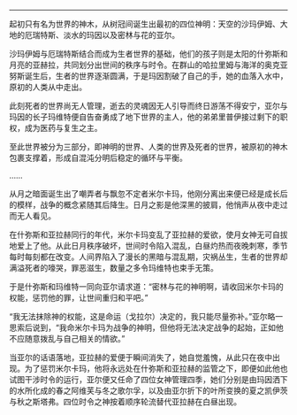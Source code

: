 
---
起初只有名为世界的神木，从树冠间诞生出最初的四位神明：天空的沙玛伊姆、大地的厄瑞特斯、淡水的玛因以及密林与花的亚尔。

沙玛伊姆与厄瑞特斯结合而成为生者世界的基础，他们的孩子则是太阳的什弥斯和月亮的亚赫拉，共同划分出世间的秩序与时令。在群山的哈拉里姆与海洋的奥克亚努斯诞生后，生者的世界逐渐圆满，于是玛因割破了自己的手，她的血落入水中，原初的人类从中走出。

此刻死者的世界尚无人管理，逝去的灵魂因无人引导而终日游荡不得安宁，亚尔与玛因的长子玛维特便自告奋勇成了地下世界的主人，他的弟弟里普伊接过剩下的职权，成为医药与复生之主。

至此世界被分为三部分，即神明的世界、人类的世界及死者的世界，被原初的神木包裹支撑着，形成自混沌分明后稳定的循环与平衡。

……

从月之暗面诞生出了嘲弄者与飘忽不定者米尔卡玛，他刚分离出来便已经是成长后的模样，战争的概念紧随其后降生。日月之影是他深黑的披肩，他悄声从夜中走过而无人看见。

在什弥斯和亚拉赫同行的年代，米尔卡玛变乱了亚拉赫的爱欲，使月女神无可自拔地爱上了他。从此日月秩序破坏，世间时令陷入混乱，白昼灼热而夜晚刺寒，季节每时每刻都在改变。人间界陷入了漫长的黑暗与混乱期，灾祸丛生，生者的世界却满溢死者的嚎哭，罪恶滋生，数量之多令玛维特也束手无策。

于是什弥斯和玛维特一同向亚尔请求道：“密林与花的神明啊，请收回米尔卡玛的权能，惩罚他的罪，让世间重归和平吧。”

“我无法抹除神的权能，这是命运（戈拉尔）决定的，我只能尽量弥补。”亚尔略一思索后说到，“我命米尔卡玛为战争的神明，但他将无法决定战争的起始，正如他不应随意拨乱与自己相关的情欲。”

当亚尔的话语落地，亚拉赫的爱便于瞬间消失了，她自觉羞愧，从此只在夜中出现。为了惩罚米尔卡玛，他将永远处在什弥斯和亚拉赫的监管之下，即便如此他也试图干涉时令的运行，亚尔便又任命了四位女神管理四季，她们分别是由玛因洒下的水所化成的春之阿维芙与冬之歌尔孚，以及由亚尔折下的叶所变换的夏之凯伊茨与秋之斯塔弗。四位时令之神按着顺序轮流替代亚拉赫在白昼出现。
